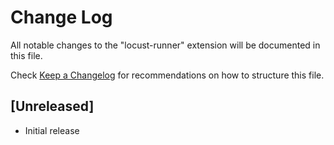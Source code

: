 # Change Log

All notable changes to the "locust-runner" extension will be documented in this file.

Check [Keep a Changelog](http://keepachangelog.com/) for recommendations on how to structure this file.

## [Unreleased]

- Initial release